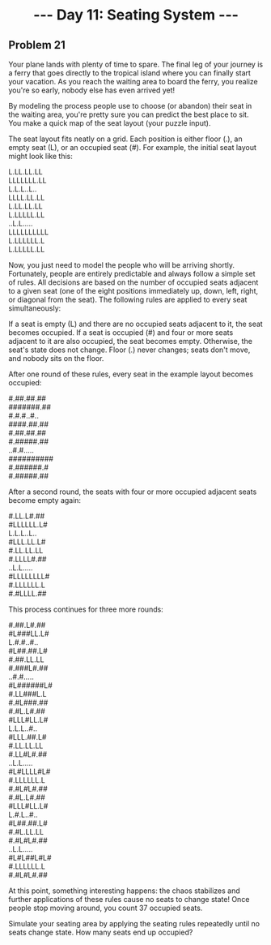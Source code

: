 <h1 align="center">--- Day 11: Seating System ---</h1>

## Problem 21

Your plane lands with plenty of time to spare. The final leg of your journey is a ferry that goes directly to the tropical island where you can finally start your vacation. As you reach the waiting area to board the ferry, you realize you're so early, nobody else has even arrived yet!

By modeling the process people use to choose (or abandon) their seat in the waiting area, you're pretty sure you can predict the best place to sit. You make a quick map of the seat layout (your puzzle input).

The seat layout fits neatly on a grid. Each position is either floor (.), an empty seat (L), or an occupied seat (#). For example, the initial seat layout might look like this:

L.LL.LL.LL<br>
LLLLLLL.LL<br>
L.L.L..L..<br>
LLLL.LL.LL<br>
L.LL.LL.LL<br>
L.LLLLL.LL<br>
..L.L.....<br>
LLLLLLLLLL<br>
L.LLLLLL.L<br>
L.LLLLL.LL<br>

Now, you just need to model the people who will be arriving shortly. Fortunately, people are entirely predictable and always follow a simple set of rules. All decisions are based on the number of occupied seats adjacent to a given seat (one of the eight positions immediately up, down, left, right, or diagonal from the seat). The following rules are applied to every seat simultaneously:

If a seat is empty (L) and there are no occupied seats adjacent to it, the seat becomes occupied.
If a seat is occupied (#) and four or more seats adjacent to it are also occupied, the seat becomes empty.
Otherwise, the seat's state does not change.
Floor (.) never changes; seats don't move, and nobody sits on the floor.

After one round of these rules, every seat in the example layout becomes occupied:

#.##.##.##<br>
#######.##<br>
#.#.#..#..<br>
####.##.##<br>
#.##.##.##<br>
#.#####.##<br>
..#.#.....<br>
##########<br>
#.######.#<br>
#.#####.##<br>

After a second round, the seats with four or more occupied adjacent seats become empty again:

#.LL.L#.##<br>
#LLLLLL.L#<br>
L.L.L..L..<br>
#LLL.LL.L#<br>
#.LL.LL.LL<br>
#.LLLL#.##<br>
..L.L.....<br>
#LLLLLLLL#<br>
#.LLLLLL.L<br>
#.#LLLL.##<br>

This process continues for three more rounds:

#.##.L#.##<br>
#L###LL.L#<br>
L.#.#..#..<br>
#L##.##.L#<br>
#.##.LL.LL<br>
#.###L#.##<br>
..#.#.....<br>
#L######L#<br>
#.LL###L.L<br>
#.#L###.##<br>
#.#L.L#.##<br>
#LLL#LL.L#<br>
L.L.L..#..<br>
#LLL.##.L#<br>
#.LL.LL.LL<br>
#.LL#L#.##<br>
..L.L.....<br>
#L#LLLL#L#<br>
#.LLLLLL.L<br>
#.#L#L#.##<br>
#.#L.L#.##<br>
#LLL#LL.L#<br>
L.#.L..#..<br>
#L##.##.L#<br>
#.#L.LL.LL<br>
#.#L#L#.##<br>
..L.L.....<br>
#L#L##L#L#<br>
#.LLLLLL.L<br>
#.#L#L#.##<br>

At this point, something interesting happens: the chaos stabilizes and further applications of these rules cause no seats to change state! Once people stop moving around, you count 37 occupied seats.

Simulate your seating area by applying the seating rules repeatedly until no seats change state. How many seats end up occupied?